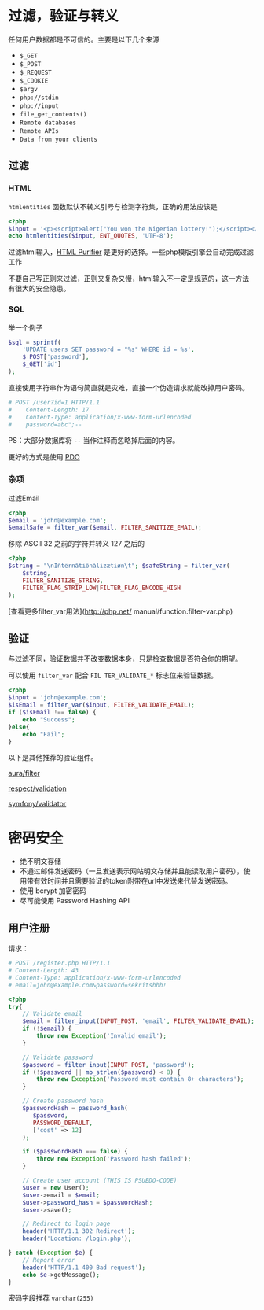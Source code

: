 # 过滤，验证与转义

任何用户数据都是不可信的。主要是以下几个来源

* `$_GET`
* `$_POST`
* `$_REQUEST`
* `$_COOKIE`
* `$argv`
* `php://stdin`
* `php://input`
* `file_get_contents()`
* `Remote databases`
* `Remote APIs`
* `Data from your clients`

## 过滤

### HTML

`htmlentities` 函数默认不转义引号与检测字符集，正确的用法应该是

```php
<?php
$input = '<p><script>alert("You won the Nigerian lottery!");</script></p>'; 
echo htmlentities($input, ENT_QUOTES, 'UTF-8');
```

过滤html输入，[HTML Purifier](http://htmlpurifier.org/) 是更好的选择。一些php模版引擎会自动完成过滤工作

不要自己写正则来过滤，正则又复杂又慢，html输入不一定是规范的，这一方法有很大的安全隐患。

### SQL

举一个例子

```php
$sql = sprintf(
    'UPDATE users SET password = "%s" WHERE id = %s',
    $_POST['password'],
    $_GET['id']
);
```

直接使用字符串作为语句简直就是灾难，直接一个伪造请求就能改掉用户密码。

```php
# POST /user?id=1 HTTP/1.1
#    Content-Length: 17
#    Content-Type: application/x-www-form-urlencoded
#    password=abc";--
```

PS：大部分数据库将 `--` 当作注释而忽略掉后面的内容。

更好的方式是使用 [PDO](http://php.net/manual/en/book.pdo.php)

### 杂项

过滤Email

```php
<?php
$email = 'john@example.com';
$emailSafe = filter_var($email, FILTER_SANITIZE_EMAIL);
```

移除 ASCII 32 之前的字符并转义 127 之后的

```php
<?php
$string = "\nIñtërnâtiônàlizætiøn\t"; $safeString = filter_var(
    $string,
    FILTER_SANITIZE_STRING,
    FILTER_FLAG_STRIP_LOW|FILTER_FLAG_ENCODE_HIGH
);
```

[查看更多filter_var用法](http://php.net/ manual/function.filter-var.php)

## 验证

与过滤不同，验证数据并不改变数据本身，只是检查数据是否符合你的期望。

可以使用 `filter_var` 配合 `FIL TER_VALIDATE_*` 标志位来验证数据。

```php
<?php
$input = 'john@example.com';
$isEmail = filter_var($input, FILTER_VALIDATE_EMAIL); 
if ($isEmail !== false) {
    echo "Success"; 
}else{
    echo "Fail"; 
}
```

以下是其他推荐的验证组件。

[aura/filter](https://packagist.org/packages/aura/filter)

[respect/validation](https://packagist.org/packages/respect/validation)

[symfony/validator](https://packagist.org/packages/symfony/validator)

# 密码安全

* 绝不明文存储
* 不通过邮件发送密码（一旦发送表示网站明文存储并且能读取用户密码），使用带有效时间并且需要验证的token附带在url中发送来代替发送密码。
* 使用 bcrypt 加密密码
* 尽可能使用 Password Hashing API

## 用户注册

请求：

```php
# POST /register.php HTTP/1.1
# Content-Length: 43
# Content-Type: application/x-www-form-urlencoded
# email=john@example.com&password=sekritshhh!
```

```php
<?php
try{
    // Validate email
    $email = filter_input(INPUT_POST, 'email', FILTER_VALIDATE_EMAIL);
    if (!$email) {
        throw new Exception('Invalid email');
    } 

    // Validate password
    $password = filter_input(INPUT_POST, 'password');
    if (!$password || mb_strlen($password) < 8) {
        throw new Exception('Password must contain 8+ characters');
    }

    // Create password hash
    $passwordHash = password_hash(
       $password,
       PASSWORD_DEFAULT,
       ['cost' => 12]
    );

    if ($passwordHash === false) {
        throw new Exception('Password hash failed');
    }

    // Create user account (THIS IS PSUEDO-CODE)
    $user = new User();
    $user->email = $email;
    $user->password_hash = $passwordHash;
    $user->save();

    // Redirect to login page
    header('HTTP/1.1 302 Redirect');
    header('Location: /login.php');

} catch (Exception $e) {
    // Report error
    header('HTTP/1.1 400 Bad request');
    echo $e->getMessage();
}
```

密码字段推荐 `varchar(255)`


